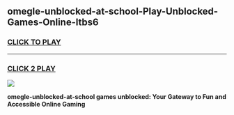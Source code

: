 
## omegle-unblocked-at-school-Play-Unblocked-Games-Online-ltbs6
<h3>
<a href="https://premium76.site?title=omegle-unblocked-at-school&ref=25A">CLICK TO PLAY</a></h3>
<hr>

<h3>
<a href="https://premium76.site?title=omegle-unblocked-at-school&ref=25A">CLICK 2 PLAY</a>
  
</h3>

<a href="https://premium76.site?title=omegle-unblocked-at-school&ref=25A"><img src="https://clearcache.store/games.png"></a>


**omegle-unblocked-at-school games unblocked: Your Gateway to Fun and Accessible Online Gaming**
